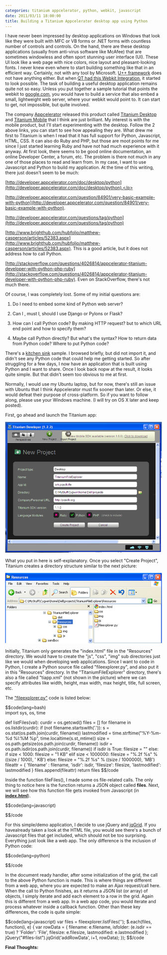 ```yaml
---
categories: titanium appcelerator, python, webkit, javascript
date: 2011/03/11 18:00:00
title: Building a Titanium Appcelerator desktop app using Python
---
```


I have never been impressed by desktop applications on Windows that look like they were built with MFC or VB forms or .NET forms with countless number of controls and controls.  On the hand, there are these desktop applications (usually from anti-virus software like McAfee) that are sometimes windowless and often sport stunning user interface (UI).  These UI look like a web page with nice colors, nice layout and pleasant-looking fonts.  I never knew even where to start building something like that in an efficient way.  Certainly, not with any tool by Microsoft.  [U++ framework](http://www.ultimatepp.org/index.html) does not have anything either.  But when [QT had this Webkit Integration](http://qt.nokia.com/products), it started to look possible.  The task of building a useful desktop application remains quite not so easy.  Unless you put together a sample tutorial that points the webkit to [google.com](http://google.com), you would have to build a service that also embed a small, lightweight web server, where your webkit would point to.  It can start to get, not impossible, but quite involved.

The company [Appcelerator](http://www.appcelerator.com/) released this product called [Titanium Desktop](http://www.appcelerator.com/products/titanium-desktop-application-development/) and [Titanium Mobile](http://www.appcelerator.com/products/titanium-mobile-application-development/) that I think are just brilliant.  My interest is with the mobile product, but I'll start experimenting with the desktop.  Follow the 2 above links, you can start to see how appealing they are.  What drew me first to Titanium is when I read that it has full support for Python, Javascript, HTML, CSS.  It can also do Ruby and PHP, but those are moot points for me since I just started learning Ruby and have not had much experience with it anyway.  At first look, there seems to be good online documentation, an online Developer Center, a forum, etc.  The problem is there not much in any one of those places to read and learn from.  In my case, I want to use Javascript and Python to build my application.  At the time of this writing, there just doesn't seem to be much:

[http://developer.appcelerator.com/doc/desktop/python](http://developer.appcelerator.com/doc/desktop/python).</p>
    
[http://developer.appcelerator.com/question/84901/very-basic-example-with-python](http://developer.appcelerator.com/question/84901/very-basic-example-with-python).
    
[http://developer.appcelerator.com/questions/tag/python](http://developer.appcelerator.com/questions/tag/python)
    
[http://www.brighthub.com/hubfolio/matthew-casperson/articles/52383.aspx](http://www.brighthub.com/hubfolio/matthew-casperson/articles/52383.aspx).  This is a good article, but it does not address how to call Python.
    
[http://stackoverflow.com/questions/4026814/appcelerator-titanium-developer-with-python-php-ruby](http://stackoverflow.com/questions/4026814/appcelerator-titanium-developer-with-python-php-ruby).  Even on StackOverflow, there's not much there.
    
Of course, I was completely lost.  Some of my initial questions are:

1. Do I need to embed some kind of Python web server?
    
2. Can I , must I, should I use Django or Pylons or Flask?
    
3. How can I call Python code? By making HTTP request? but to which URL end point and how to specify them?
    
4. Maybe call Python directly? But what's the syntax? How to return data from Python code? Where to put Python code?

There's a [kitchen sink](https://github.com/appcelerator/KitchenSink) sample.  I browsed briefly, but did not import it, and didn't see any Python code that could help me getting started.  So after struggling for a few days, I now have an application that is built using Python and I want to share.  Once I look back nopw at the result, it looks quite simple.  But that didn't seem too obvious to me at first.

Normally, I would use my Ubuntu laptop, but for now, there's still an issue with Ubuntu that I think Appcelerator must fix sooner than later.  Or else, it would defeat their purpose of cross-platform.  So if you want to follow along, please use your Windows machine.  (I will try on OS X later and keep posted).

First, go ahead and launch the Titanium app:

![Create new Project](https://github.com/pragmaticobjects/pqsdk-blog-img/raw/master/Building%20a%20Titanium%20Appcelerator%20desktop%20app%20using%20Python/TitaniumFileExplorer%20New%20Project.png "Create new Project")

What you put in here is self-explanatory.  Once you select "Create Project", Titanium creates a directory structure similar to the next picture:

![TitaniumFileExplorer directory structure](https://github.com/pragmaticobjects/pqsdk-blog-img/raw/master/Building%20a%20Titanium%20Appcelerator%20desktop%20app%20using%20Python/TitaniumFileExplorer%20Directory%20Structure.png "TitaniumFileExplorer directory structure")

Initially, Titanium only generates the "index.html" file in the "Resources" directory.  We would have to create the "js", "css", "img" sub directories just like we would when developing web applications.  Since I want to code in Python, I create a Python source file called "fileexplorer.py", and also put it in this "Resources" directory.  In the "TitaniumFileExplorer" directory, there's also a file called "tiapp.xml" (not shown in the picture) where we can specify attributes like width, height, max width, max height, title, full screen, etc.

The ["fileexplorer.py"](https://gist.github.com/867091) code is listed below:

$$code(lang=bash)  
import sys, os, time

def listFiles(val):
	curdir = os.getcwd()
	files = []
	for filename in os.listdir(curdir):
		if (not filename.startswith('.')):
			s = os.stat(os.path.join(curdir, filename))
			lastmodified = time.strftime("%Y-%m-%d %I:%M %p", time.localtime(s.st_mtime))
			size = os.path.getsize(os.path.join(curdir, filename))
			isdir = os.path.isdir(os.path.join(curdir, filename))
            if isdir is True:
				filesize = ""
			else:
				if size < 1000:
					filesize = "1 KB"
				elif size < 1000000:
					filesize = "%.2f %s" % ((size / 1000), ' KB')
				else:
					filesize = "%.2f %s" % ((size / 1000000), 'MB')
			fileattr = {
			'filename' : filename,
			'isdir': isdir,
			'filesize': filesize,
			'lastmodified': lastmodified
			}
			files.append(fileattr)
	return files
$$/code

Inside the function fileFiles(), I made some os file-related calls.  The only thing to notice here is the function returns a JSON object called **files**.  Next, we will see how this function file gets invoked from Javascript (in [**index.html**](https://gist.github.com/867096)).

$$code(lang=javascript) 
<script>
	$(document).ready(function() {
		jQuery("#files-list").jqGrid({
			datatype: "local",
			height: 350,
			colNames:['File Name', 'Type', 'Size', 'Last Modified'],
			colModel:[
				{name: 'filename', index: 'filename', width: 400, sorttype: "string"},
				{name: 'isfolder', index: 'isfolder', width: 110, sorttype: "string"},
				{name: 'filesize', index: 'filesize', width: 100, sorttype: "float"},
				{name: 'lastmodified', index: 'lastmodified', width: 320, sorttype: "string"}
			],
			multiselect: true,
			caption: "Titanium File Explorer"
		});
		var files = fileexplorer.listFiles('');
		$.each(files, function(i, e) {
			var rowData = {
				filename: e.filename,
				isfolder: (e.isdir == true) ? 'Folder': 'File',
				filesize: e.filesize,
				lastmodified: e.lastmodified
			};
			jQuery("#files-list").jqGrid('addRowData', i+1, rowData);
		});
	});
</script>
$$/code

For this simple/demo application, I decide to use jQuery and [jqGrid](http://www.trirand.com/blog/).  If you havealready taken a look at the HTML file, you would see there's a bunch of Javascript files that get included, which should not be too surprising.  Everything just look like a web app.  The only difference is the inclusion of Python code:

$$code(lang=python) 
<script type="text/python">
    import fileexplorer
</script>
$$/code

In the document ready handler, after some initialization of the grid, the call to the above Python function is made.  This is where things are different from a web app, where you are expected to make an Ajax request/call here.  When the call to Python finishes, as it returns a JSON list (or array) of objects, I simply iterate and add each element to a row in the grid.  Again this is different from a web app.  In a web app code, you would iterate and process whatever inside a callback function.  Other than these key differences, the code is quite simple:

$$code(lang=javascript)
var files = fileexplorer.listFiles(''); 
$.each(files, function(i, e) {
    var rowData = {
        filename: e.filename,
        isfolder: (e.isdir == true) ? 'Folder': 'File',
        filesize: e.filesize,
        lastmodified: e.lastmodified
    };
    jQuery("#files-list").jqGrid('addRowData', i+1, rowData);
});
$$/code

**Final Thoughts:**

    

 

            



